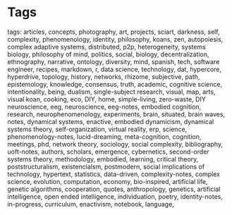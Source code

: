 # Tags 
 
 tags: articles, concepts, photography, art, projects, sciart, darkness, self, complexity, phenomenology, identity, philosophy, koans, zen, autopoiesis, complex adaptive systems, distributed, p2p, heterogeneity, systems biology, philosophy of mind, politics, social, biology, decentralization, ethnography, narrative, ontology, diversity, mind, spanish, tech, software engineer, recipes, markdown, r, data science, technology, dat, hypercore, hyperdrive, topology, history, networks, rhizome, subjective, path, epistemology, knowledge, consensus, truth, academic, cognitive science, intentionality, being, dualism, single-subject research, visual, map, arts, visual koan, cooking, eco, DIY, home, simple-living, zero-waste, DIY neuroscience, eeg, neuroscience, eeg-notes, embodied cognition, research, neurophenomenology, experiments, brain, situated, brain waves, notes, dynamical systems, enactive, embodied dynamicism, dynamical systems theory, self-organization, virtual reality, erp, science, phenomenology-notes, lucid-dreaming, meta-cognition, cognition, meetings, phd, network theory, sociology, social complexity, bibliography, uoft-notes, authors, scholars, emergence, cybernetics, second-order systems theory, methodology, embodied, learning, critical theory, poststructuralism, existencialsm, postmodern, social implications of technology, hypertext, statistics, data-driven, complexity-notes, complex science, evolution, computation, economy, bio-inspired, artificial life, genetic algorithms, cooperation, quotes, anthropology, genetics, artificial intelligence, open ended intelligence, individuation, poetry, identity-notes, in-progress, curriculum, enactivism, notebook, language, 